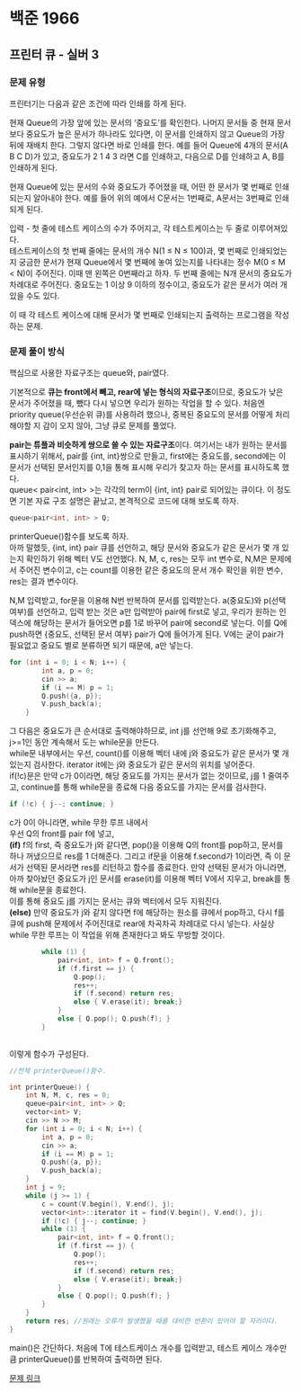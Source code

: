 # 백준 1966
## 프린터 큐 - 실버 3
### 문제 유형

프린터기는 다음과 같은 조건에 따라 인쇄를 하게 된다.

현재 Queue의 가장 앞에 있는 문서의 ‘중요도’를 확인한다.
나머지 문서들 중 현재 문서보다 중요도가 높은 문서가 하나라도 있다면, 
이 문서를 인쇄하지 않고 Queue의 가장 뒤에 재배치 한다. 그렇지 않다면 바로 인쇄를 한다.
예를 들어 Queue에 4개의 문서(A B C D)가 있고, 중요도가 2 1 4 3 라면 C를 인쇄하고,
다음으로 D를 인쇄하고 A, B를 인쇄하게 된다.

현재 Queue에 있는 문서의 수와 중요도가 주어졌을 때, 어떤 한 문서가 몇 번째로 인쇄되는지 알아내야 한다.
예를 들어 위의 예에서 C문서는 1번째로, A문서는 3번째로 인쇄되게 된다.

입력 - 
첫 줄에 테스트 케이스의 수가 주어지고, 각 테스트케이스는 두 줄로 이루어져있다.   
테스트케이스의 첫 번째 줄에는 문서의 개수 N(1 ≤ N ≤ 100)과, 몇 번째로 인쇄되었는지 궁금한 문서가 
현재 Queue에서 몇 번째에 놓여 있는지를 나타내는 정수 M(0 ≤ M < N)이 주어진다. 
이때 맨 왼쪽은 0번째라고 하자. 두 번째 줄에는 N개 문서의 중요도가 차례대로 주어진다. 
중요도는 1 이상 9 이하의 정수이고, 중요도가 같은 문서가 여러 개 있을 수도 있다.

이 때 각 테스트 케이스에 대해 문서가 몇 번째로 인쇄되는지 출력하는 프로그램을 작성하는 문제.

### 문제 풀이 방식

핵심으로 사용한 자료구조는 queue와, pair였다. 

기본적으로 **큐는 front에서 빼고, rear에 넣는 형식의 자료구조**이므로, 중요도가 낮은 문서가 주어졌을 때, 
뺐다 다시 넣으면 우리가 원하는 작업을 할 수 있다.
처음엔 priority queue(우선순위 큐)를 사용하려 했으나, 중복된 중요도의 문서를 어떻게 처리해야할 지 감이 오지
않아, 그냥 큐로 문제를 풀었다.   

**pair는 튜플과 비슷하게 쌍으로 쓸 수 있는 자료구조**이다. 여기서는 내가 원하는 문서를 표시하기 위해서, pair를
{int, int}쌍으로 만들고, first에는 중요도를, second에는 이 문서가 선택된 문서인지를 0,1을 통해 표시해
우리가 찾고자 하는 문서를 표시하도록 했다.   
queue< pair<int, int> >는 각각의 term이 {int, int} pair로 되어있는 큐이다. 이 정도면 기본 자료
구조 설명은 끝났고, 본격적으로 코드에 대해 보도록 하자.
~~~cpp
queue<pair<int, int> > Q;
~~~

printerQueue()함수를 보도록 하자.   
아까 말했듯, {int, int} pair 큐를 선언하고, 해당 문서와 중요도가 같은 문서가 몇 개 있는지 확인하기 위해 벡터 V도 선언했다. N, M, c, res는 모두 int 변수로, N,M은 문제에서 주어진 변수이고, c는 count를 이용한 같은 중요도의 문서 개수 확인을 위한 변수, res는 결과 변수이다.

N,M 입력받고, for문을 이용해 N번 반복하여 문서를 입력받는다. a(중요도)와 p(선택여부)를 선언하고, 입력 받는 것은 a만 입력받아 pair에 first로 넣고, 우리가 원하는 인덱스에 해당하는 문서가 들어오면 p를 1로 바꾸어 pair에 second로 넣는다. 이를 Q에 push하면 {중요도, 선택된 문서 여부} pair가 Q에 들어가게 된다. V에는 굳이 pair가 필요없고 중요도 별로 분류하면 되기 때문에, a만 넣는다.
~~~Cpp
for (int i = 0; i < N; i++) {
        int a, p = 0;
        cin >> a;
        if (i == M) p = 1;
        Q.push({a, p});
        V.push_back(a);
    }
~~~
그 다음은 중요도가 큰 순서대로 출력해야하므로, int j를 선언해 9로 초기화해주고, j>=1인 동안 계속해서 도는 while문을 만든다.   
while문 내부에서는 우선, count()를 이용해 벡터 내에 j와 중요도가 같은 문서가 몇 개 있는지 검사한다.
iterator it에는 j와 중요도가 같은 문서의 위치를 넣어준다.   
if(!c)문은 만약 c가 0이라면, 해당 중요도를 가지는 문서가 없는 것이므로, j를 1 줄여주고, continue를 통해 while문을 종료해 다음 중요도를 가지는 문서를 검사한다.   
~~~cpp
if (!c) { j--; continue; }
~~~
c가 0이 아니라면, while 무한 루프 내에서   
우선 Q의 front를 pair f에 넣고,   
**(if)** f의 first, 즉 중요도가 j와 같다면, pop()을 이용해 Q의 front를 pop하고, 문서를 하나 꺼냈으므로 res를 1 더해준다. 그리고 if문을 이용해 f.second가 1이라면, 즉 이 문서가 선택된 문서라면 res를 리턴하고 함수를 종료한다. 만약 선택된 문서가 아니라면, 아까 찾아놨던 중요도가 j인 문서를 erase(it)를 이용해 벡터 V에서 지우고, break를 통해 while문을 종료한다.   
이를 통해 중요도 j를 가지는 문서는 큐와 벡터에서 모두 지워진다.   
**(else)** 만약 중요도가 j와 같지 않다면 f에 해당하는 원소를 큐에서 pop하고, 다시 f를 큐에 push해 문제에서 주어진대로 rear에 차곡차곡 차례대로 다시 넣는다. 사실상 while 무한 루프는 이 작업을 위해 존재한다고 봐도 무방할 것이다.
~~~cpp
        while (1) {
            pair<int, int> f = Q.front();
            if (f.first == j) {
                Q.pop();
                res++;
                if (f.second) return res;
                else { V.erase(it); break;}
            } 
            else { Q.pop(); Q.push(f); }
        }
  
~~~
이렇게 함수가 구성된다.

~~~cpp
//전체 printerQueue()함수.

int printerQueue() {
    int N, M, c, res = 0;
    queue<pair<int, int> > Q;
    vector<int> V;
    cin >> N >> M;
    for (int i = 0; i < N; i++) {
        int a, p = 0;
        cin >> a;
        if (i == M) p = 1;
        Q.push({a, p});
        V.push_back(a);
    }
    int j = 9;
    while (j >= 1) {
        c = count(V.begin(), V.end(), j);
        vector<int>::iterator it = find(V.begin(), V.end(), j);
        if (!c) { j--; continue; }
        while (1) {
            pair<int, int> f = Q.front();
            if (f.first == j) {
                Q.pop();
                res++;
                if (f.second) return res;
                else { V.erase(it); break;}
            } 
            else { Q.pop(); Q.push(f); }
        }
    }
    return res; //원래는 오류가 발생했을 때를 대비한 반환이 있어야 할 자리이다.
}
~~~


main()은 간단하다. 처음에 T에 테스트케이스 개수를 입력받고, 테스트 케이스 개수만큼 printerQueue()를 반복하여 출력하면 된다.

[문제 링크](https://github.com/tyshim0118/BJ-Codes/blob/main/*BJ1966.cpp)
